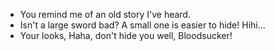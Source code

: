 - You remind me of an old story I've heard.
- Isn't a large sword bad? A small one is easier to hide! Hihi...
- Your looks, Haha, don't hide you well, Bloodsucker!
